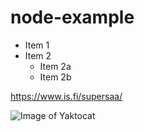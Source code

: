 # node-example
* Item 1
* Item 2
  * Item 2a
  * Item 2b
  
https://www.is.fi/supersaa/

![Image of Yaktocat](/Mot%C3%B6rhead_england.jpg)

